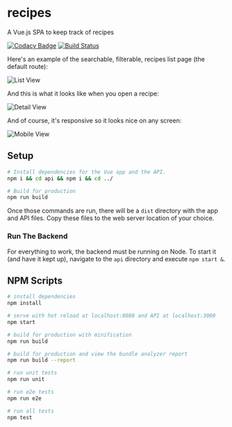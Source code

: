 # recipes

A Vue.js SPA to keep track of recipes

[![Codacy Badge](https://api.codacy.com/project/badge/Grade/0b0526cb8d4b4e1bae477f1d2a32de93)](https://app.codacy.com/app/kiswa-com/recipes?utm_source=github.com&utm_medium=referral&utm_content=kiswa/recipes&utm_campaign=badger)
[![Build Status](https://travis-ci.org/kiswa/recipes.svg)](https://travis-ci.org/kiswa/recipes)

Here's an example of the searchable, filterable, recipes list page (the default route):

![List View](./.github/list-view.png)

And this is what it looks like when you open a recipe:

![Detail View](./.github/detail-view.png)

And of course, it's responsive so it looks nice on any screen:

![Mobile View](./.github/mobile-view.png)

## Setup

```bash
# Install dependencies for the Vue app and the API.
npm i && cd api && npm i && cd ../

# Build for production
npm run build
```

Once those commands are run, there will be a `dist` directory with the app and API files. Copy these files to the web server location of your choice.

### Run The Backend

For everything to work, the backend must be running on Node. To start it (and have it kept up), navigate to the `api` directory and execute `npm start &`.

## NPM Scripts

``` bash
# install dependencies
npm install

# serve with hot reload at localhost:8080 and API at localhost:3000
npm start

# build for production with minification
npm run build

# build for production and view the bundle analyzer report
npm run build --report

# run unit tests
npm run unit

# run e2e tests
npm run e2e

# run all tests
npm test
```
